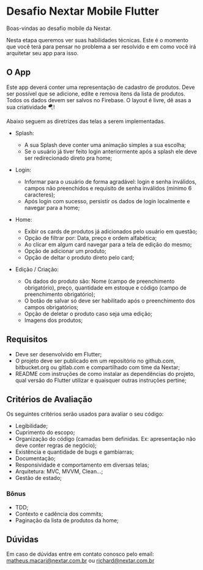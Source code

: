 # Desafio Nextar Mobile Flutter

Boas-vindas ao desafio mobile da Nextar.

Nesta etapa queremos ver suas habilidades técnicas. Este é o momento que você terá para pensar no problema a ser resolvido e em como você irá arquitetar seu app para isso. 


## O App

Este app deverá conter uma representação de cadastro de produtos. Deve ser possível que se adicione, edite e remova itens da lista de produtos. Todos os dados devem ser salvos no Firebase. O layout é livre, dê asas a sua criatividade 🪂!

Abaixo seguem as diretrizes das telas a serem implementadas.

- Splash:
  - A sua Splash deve conter uma animação simples a sua escolha;
  - Se o usuário já tiver feito login anteriormente após a splash ele deve ser redirecionado direto pra home;

- Login:
  - Informar para o usuário de forma agradável: login e senha inválidos, campos não preenchidos e requisito de senha inválidos (mínimo 6 caracteres);
  - Após login com sucesso, persistir os dados de login localmente e navegar para a home;

- Home:
  - Exibir os cards de produtos já adicionados pelo usuário em questão;
  - Opção de filtrar por: Data, preço e ordem alfabética;
  - Ao clicar em algum card navegar para a tela de edição do mesmo;
  - Opção de adicionar um produto;
  - Opção de deltar o produto direto pelo card;

- Edição / Criação:
  - Os dados do produto são: Nome (campo de preenchimento obrigatório), preço, quantidade em estoque e código (campo de preenchimento obrigatório);
  - O botão de salvar só deve ser habilitado após o preenchimento dos campos obrigatórios;
  - Opção de deletar o produto caso seja uma edição;
  - Imagens dos produtos;


## Requisitos
- Deve ser desenvolvido em Flutter;
- O projeto deve ser publicado em um repositório no github.com, bitbucket.org ou gitlab.com e compartilhado com time da Nextar;
- README com instruções de como instalar as dependências do projeto, qual versão do Flutter utilizar e quaisquer outras instruções pertine;


## Critérios de Avaliação
Os seguintes critérios serão usados para avaliar o seu código:
- Legibilidade;
- Cuprimento do escopo;
- Organização do código (camadas bem definidas. Ex: apresentação não deve conter regras de negócio);
- Existência e quantidade de bugs e gambiarras;
- Documentação;
- Responsividade e comportamento em diversas telas;
- Arquitetura: MVC, MVVM, Clean...;
- Gestão de estado;


### Bônus
- TDD;
- Contexto e cadência dos commits;
- Paginação da lista de produtos da home;


## Dúvidas
Em caso de dúvidas entre em contato conosco pelo email: matheus.macari@nextar.com.br ou richard@nextar.com.br
